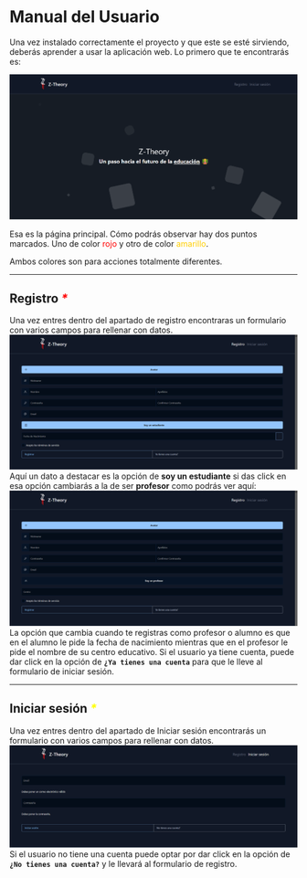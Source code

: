 # Manual del Usuario

Una vez instalado correctamente el proyecto y que este se esté sirviendo, deberás aprender a usar la aplicación web. Lo primero que te encontrarás es:

![Página inicial](../../images/landpage.png)

Esa es la página principal. Cómo podrás observar hay dos puntos marcados. Uno de color <span style="color: red">rojo</span> y otro de color <span style="color: #FFCE00">amarillo</span>.

Ambos colores son para acciones totalmente diferentes.

---

## Registro <i style="color: red">*</i>

Una vez entres dentro del apartado de registro encontraras un formulario con varios campos para rellenar con datos.
![Registro](../images/register.png)
Aquí un dato a destacar es la opción de **soy un estudiante** si das click en esa opción cambiarás a la de ser **profesor** como podrás ver aquí:
![Registro como profesor](../images/register_teacher.png)
La opción que cambia cuando te registras como profesor o alumno es que en el alumno le pide la fecha de nacimiento mientras que en el profesor le pide el nombre de su centro educativo.
Si el usuario ya tiene cuenta, puede dar click en la opción de **```¿Ya tienes una cuenta```** para que le lleve al formulario de iniciar sesión.

---

## Iniciar sesión <i style="color: yellow">*</i>
Una vez entres dentro del apartado de Iniciar sesión encontrarás un formulario con varios campos para rellenar con datos.
![Iniciar sesión](../images/login.png)
Si el usuario no tiene una cuenta puede optar por dar click en la opción de **```¿No tienes una cuenta?```** y le llevará al formulario de registro.
